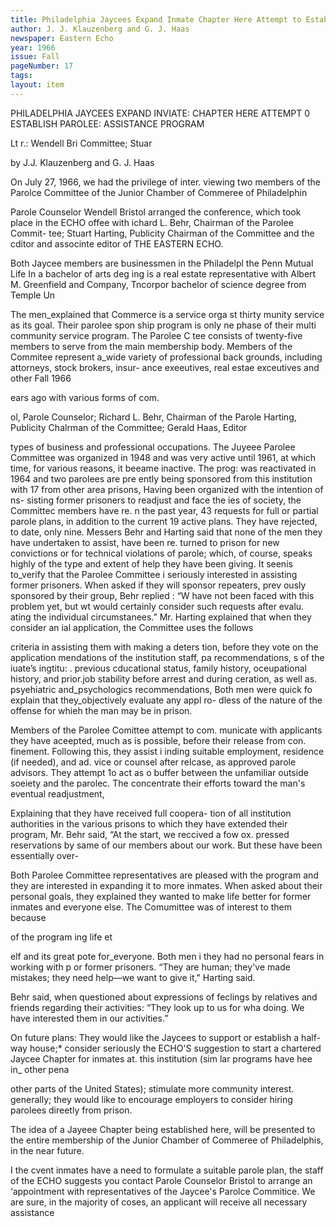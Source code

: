 ```yaml
---
title: Philadelphia Jaycees Expand Inmate Chapter Here Attempt to Establish Parolee Assistance Program
author: J. J. Klauzenberg and G. J. Haas
newspaper: Eastern Echo
year: 1966
issue: Fall
pageNumber: 17
tags:
layout: item
---
```

PHILADELPHIA JAYCEES EXPAND INVIATE: CHAPTER HERE ATTEMPT 0 ESTABLISH PAROLEE: ASSISTANCE PROGRAM

Lt r.: Wendell Bri Committee; Stuar

by J.J. Klauzenberg and G. J. Haas

On July 27, 1966, we had the privilege of inter. viewing two members of the Parolce Committee of the Junior Chamber of Commeree of Philadelphin

Parole Counselor Wendell Bristol arranged the conference, which took place in the ECHO offee with ichard L. Behr, Chairman of the Parolee Commit- tee; Stuart Harting, Publicity Chairman of the Committee and the cditor and associnte editor of THE EASTERN ECHO.

Both Jaycee members are businessmen in the Philadelpl the Penn Mutual Life In a bachelor of arts deg ing is a real estate representative with Albert M. Greenfield and Company, Tncorpor bachelor of science degree from Temple Un

The men_explained that Commerce is a service orga st thirty munity service as its goal. Their parolee spon ship program is only ne phase of their multi community service program. The Parolee C tee consists of twenty-five members to serve from the main membership body. Members of the Commitee represent a_wide variety of professional back grounds, including attorneys, stock brokers, insur- ance exeeutives, real estae exceutives and other Fall 1966

ears ago with various forms of com.

ol, Parole Counselor; Richard L. Behr, Chairman of the Parole Harting, Publicity Chalrman of the Committee; Gerald Haas, Editor

types of business and professional occupations. The Juyeee Parolee Committee was organized in 1948 and was very active until 1961, at which time, for various reasons, it beeame inactive. The prog: was reactivated in 1964 and two parolees are pre ently being sponsored from this institution with 17 from other area prisons, Having been organized with the intention of ns- sisting former prisoners to readjust and face the ies of society, the Committec members have re. n the past year, 43 requests for full or partial parole plans, in addition to the current 19 active plans. They have rejected, to date, only nine. Messers Behr and Harting said that none of the men they have undertaken to assist, have been re. turned to prison for new convictions or for technical violations of parole; which, of course, speaks highly of the type and extent of help they have been giving. It seenis to_verify that the Parolee Committee i seriously interested in assisting former prisoners. When asked if they will sponsor repeaters, prev ously sponsored by their group, Behr replied : “W have not been faced with this problem yet, but wt would certainly consider such requests after evalu. ating the individual circumstanees.” Mr. Harting explained that when they consider an ial application, the Committee uses the follows

criteria in assisting them with making a deters tion, before they vote on the application mendations of the institution staff, pa recommendations, s of the iuate’s ingtitu: . previous cducational status, family history, oceupational history, and prior.job stability before arrest and during ceration, as well as. psyehiatric and_psychologics recommendations, Both men were quick fo explain that they_objectively evaluate any appl ro- dless of the nature of the offense for whieh the man may be in prison.

Members of the Parolee Comittee attempt to com. municate with applicants they have aceepted, much as is possible, before their release from con. finement. Following this, they assist i inding suitable employment, residence (if needed), and ad. vice or counsel after relcase, as approved parole advisors. They attempt 1o act as o buffer between the unfamiliar outside soeiety and the parolec. The concentrate their efforts toward the man's eventual readjustment,

Explaining that they have received full coopera- tion of all institution authorities in the various prisons to which they have extended their program, Mr. Behr said, “At the start, we reccived a fow ox. pressed reservations by same of our members about our work. But these have been essentially over-

Both Parolee Committee representatives are pleased with the program and they are interested in expanding it to more inmates. When asked about their personal goals, they explained they wanted to make life better for former inmates and everyone else. The Comumittee was of interest to them because

of the program ing life et

elf and its great pote for_everyone. Both men i they had no personal fears in working with p or former prisoners. “They are human; they've made mistakes; they need help—we want to give it," Harting said.

Behr said, when questioned about expressions of feclings by relatives and friends regarding their activities: “They look up to us for wha doing. We have interested them in our activities.”

On future plans: They would like the Jaycees to support or establish a half-way house;* consider seriously the ECHO'S suggestion to start a chartered Jaycee Chapter for inmates at. this institution (sim lar programs have hee in_ other pena

other parts of the United States); stimulate more community interest. generally; they would like to encourage employers to consider hiring parolees direetly from prison.

The idea of a Jayeee Chapter being established here, will be presented to the entire membership of the Junior Chamber of Commeree of Philadelphis, in the near future.

I the cvent inmates have a need to formulate a suitable parole plan, the staff of the ECHO suggests you contact Parole Counselor Bristol to arrange an ‘appointment with representatives of the Jaycee's Parolce Commitice. We are sure, in the majority of coses, an applicant will receive all necessary assistance
